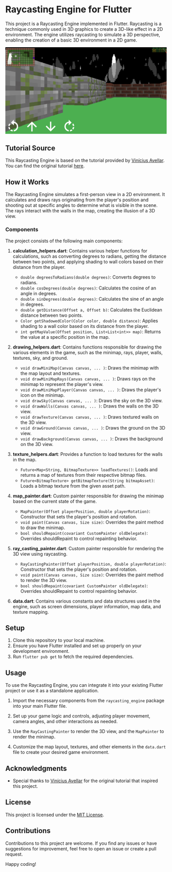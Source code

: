 # Raycasting Engine for Flutter

This project is a Raycasting Engine implemented in Flutter. Raycasting is a technique commonly used in 3D graphics to create a 3D-like effect in a 2D environment. The engine utilizes raycasting to simulate a 3D perspective, enabling the creation of a basic 3D environment in a 2D game.

![image](preview.png)

## Tutorial Source

This Raycasting Engine is based on the tutorial provided by [Vinícius Avellar](https://github.com/vinibiavatti1). You can find the original tutorial [here](https://github.com/vinibiavatti1/raycastingtutorial).

## How it Works

The Raycasting Engine simulates a first-person view in a 2D environment. It calculates and draws rays originating from the player's position and shooting out at specific angles to determine what is visible in the scene. The rays interact with the walls in the map, creating the illusion of a 3D view.

### Components

The project consists of the following main components:

1. **calculation_helpers.dart**: Contains various helper functions for calculations, such as converting degrees to radians, getting the distance between two points, and applying shading to wall colors based on their distance from the player.

   - `double degreesToRadians(double degrees)`: Converts degrees to radians.
   - `double cosDegrees(double degrees)`: Calculates the cosine of an angle in degrees.
   - `double sinDegrees(double degrees)`: Calculates the sine of an angle in degrees.
   - `double getDistance(Offset a, Offset b)`: Calculates the Euclidean distance between two points.
   - `Color getShadowedColor(Color color, double distance)`: Applies shading to a wall color based on its distance from the player.
   - `int getMapValue(Offset position, List<List<int>> map)`: Returns the value at a specific position in the map.

2. **drawing_helpers.dart**: Contains functions responsible for drawing the various elements in the game, such as the minimap, rays, player, walls, textures, sky, and ground.

   - `void drawMiniMap(Canvas canvas, ... )`: Draws the minimap with the map layout and textures.
   - `void drawMiniMapRays(Canvas canvas, ... )`: Draws rays on the minimap to represent the player's view.
   - `void drawMiniMapPlayer(Canvas canvas, ... )`: Draws the player's icon on the minimap.
   - `void drawSky(Canvas canvas, ... )`: Draws the sky on the 3D view.
   - `void drawWalls(Canvas canvas, ... )`: Draws the walls on the 3D view.
   - `void drawTexture(Canvas canvas, ... )`: Draws textured walls on the 3D view.
   - `void drawGround(Canvas canvas, ... )`: Draws the ground on the 3D view.
   - `void drawBackground(Canvas canvas, ... )`: Draws the background on the 3D view.

3. **texture_helpers.dart**: Provides a function to load textures for the walls in the map.

   - `Future<Map<String, BitmapTexture>> loadTextures()`: Loads and returns a map of textures from their respective bitmap files.
   - `Future<BitmapTexture> getBitmapTexture(String bitmapAsset)`: Loads a bitmap texture from the given asset path.

4. **map_painter.dart**: Custom painter responsible for drawing the minimap based on the current state of the game.

   - `MapPainter(Offset playerPosition, double playerRotation)`: Constructor that sets the player's position and rotation.
   - `void paint(Canvas canvas, Size size)`: Overrides the paint method to draw the minimap.
   - `bool shouldRepaint(covariant CustomPainter oldDelegate)`: Overrides shouldRepaint to control repainting behavior.

5. **ray_casting_painter.dart**: Custom painter responsible for rendering the 3D view using raycasting.

   - `RayCastingPainter(Offset playerPosition, double playerRotation)`: Constructor that sets the player's position and rotation.
   - `void paint(Canvas canvas, Size size)`: Overrides the paint method to render the 3D view.
   - `bool shouldRepaint(covariant CustomPainter oldDelegate)`: Overrides shouldRepaint to control repainting behavior.

6. **data.dart**: Contains various constants and data structures used in the engine, such as screen dimensions, player information, map data, and texture mapping.

## Setup

1. Clone this repository to your local machine.
2. Ensure you have Flutter installed and set up properly on your development environment.
3. Run `flutter pub get` to fetch the required dependencies.

## Usage

To use the Raycasting Engine, you can integrate it into your existing Flutter project or use it as a standalone application.

1. Import the necessary components from the `raycasting_engine` package into your main Flutter file.

2. Set up your game logic and controls, adjusting player movement, camera angles, and other interactions as needed.

3. Use the `RayCastingPainter` to render the 3D view, and the `MapPainter` to render the minimap.

4. Customize the map layout, textures, and other elements in the `data.dart` file to create your desired game environment.

## Acknowledgments

- Special thanks to [Vinícius Avellar](https://github.com/vinibiavatti1) for the original tutorial that inspired this project.

## License

This project is licensed under the [MIT License](LICENSE).

## Contributions

Contributions to this project are welcome. If you find any issues or have suggestions for improvement, feel free to open an issue or create a pull request.

Happy coding!
